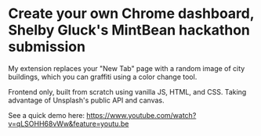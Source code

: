 # Create your own Chrome dashboard, Shelby Gluck's MintBean hackathon submission


My extension replaces your "New Tab" page with a random image of city buildings, which you can graffiti using a color change tool.

Frontend only, built from scratch using vanilla JS, HTML, and CSS. Taking advantage of Unsplash's public API and canvas.

See a quick demo here: https://www.youtube.com/watch?v=qLSOHH68vWw&feature=youtu.be
